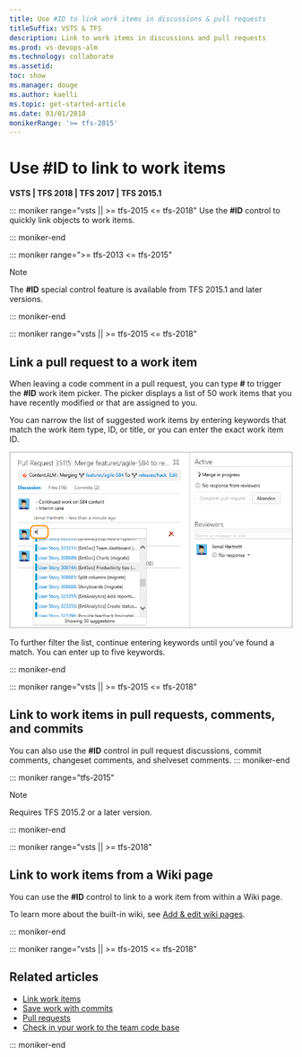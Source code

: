 ```yaml
---
title: Use #ID to link work items in discussions & pull requests 
titleSuffix: VSTS & TFS
description: Link to work items in discussions and pull requests 
ms.prod: vs-devops-alm
ms.technology: collaborate
ms.assetid: 
toc: show
ms.manager: douge
ms.author: kaelli
ms.topic: get-started-article
ms.date: 03/01/2018
monikerRange: '>= tfs-2015'
---
```




# Use #ID to link to work items  

**VSTS | TFS 2018 | TFS 2017 | TFS 2015.1**

::: moniker range="vsts || >= tfs-2015 <= tfs-2018"
Use the **#ID** control to quickly link objects to work items.     

::: moniker-end

<a id="mention-wit-id">  </a>

::: moniker range=">= tfs-2013 <= tfs-2015"
> [!NOTE]  
> The **#ID** special control feature is available from TFS 2015.1 and later versions.    

::: moniker-end

::: moniker range="vsts || >= tfs-2015 <= tfs-2018"
## Link a pull request to a work item 

When leaving a code comment in a pull request, you can type **#** to trigger the **#ID** work item picker. The picker displays a list of 50 work items that you have recently modified or that are assigned to you. 

You can narrow the list of suggested work items by entering keywords that match the work item type, ID, or title, or you can enter the exact work item ID.

<img src="_img/ALM_PRD_ID_PR.png" alt="Pull request comment area, type # to invoke work item control" style="border: 1px solid #CCCCCC;" />     

To further filter the list, continue entering keywords until you've found a match. You can enter up to five keywords.   

::: moniker-end


::: moniker range="vsts || >= tfs-2015 <= tfs-2018"

## Link to work items in pull requests, comments, and commits
 
You can also use the **#ID** control in pull request discussions, commit comments, changeset comments, and shelveset comments. 
::: moniker-end

::: moniker range="tfs-2015"
> [!NOTE]  
> Requires TFS 2015.2 or a later version.   

::: moniker-end


::: moniker range="vsts || >= tfs-2018"

## Link to work items from a Wiki page
 
You can use the **#ID** control to link to a work item from within a Wiki page.   

To learn more about the built-in wiki, see [Add & edit wiki pages](../collaborate/add-edit-wiki.md). 

::: moniker-end

::: moniker range="vsts || >= tfs-2015 <= tfs-2018"
## Related articles

- [Link work items](../work/backlogs/add-link.md)
- [Save work with commits](../git/tutorial/commits.md)
- [Pull requests](../git/tutorial/pullrequest.md)
- [Check in your work to the team code base](../tfvc/check-your-work-team-codebase.md) 

::: moniker-end